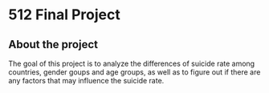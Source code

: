 # 512 Final Project

## About the project

The goal of this project is to analyze the differences of suicide rate among countries, gender goups and age groups, as well as to figure out if there are any factors that may influence the suicide rate.